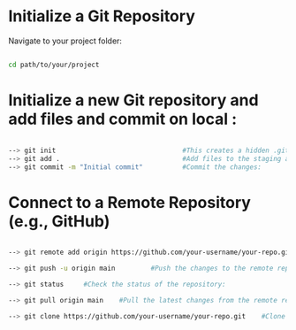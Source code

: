 # Initialize a Git Repository

Navigate to your project folder:

```bash

cd path/to/your/project

```

# Initialize a new Git repository and add files and commit on local :

```bash

--> git init                                #This creates a hidden .git folder in your project directory.
--> git add .                               #Add files to the staging area:
--> git commit -m "Initial commit"          #Commit the changes:

```

# Connect to a Remote Repository (e.g., GitHub)


```bash

--> git remote add origin https://github.com/your-username/your-repo.git        #Add a remote repository URL:

--> git push -u origin main         #Push the changes to the remote repository:

--> git status     #Check the status of the repository:

--> git pull origin main    #Pull the latest changes from the remote repository:

--> git clone https://github.com/your-username/your-repo.git    #Clone an existing repository:

```
